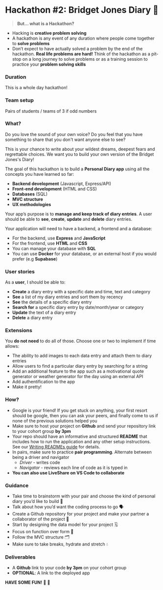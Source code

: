 # Hackathon #2: Bridget Jones Diary 📒

> **But… what is a Hackathon?**

- Hacking is **creative problem solving**
- A hackathon is any event of any duration where people come together to **solve problems**
- Don’t expect to have actually solved a problem by the end of the hackathon. **Real life problems are hard!** Think of the hackathon as a pit-stop on a long journey to solve problems or as a training session to practice your **problem solving skills**

### Duration

This is a whole day hackathon!

### Team setup

Pairs of students / teams of 3 if odd numbers

### What?

Do you love the sound of your own voice? Do you feel that you have something to share that you don't want anyone else to see?

This is your chance to write about your wildest dreams, deepest fears and regrettable choices. We want you to build your own version of the Bridget Jones's Diary!

The goal of this hackathon is to build a **Personal Diary app** using all the concepts you have learned so far:

- **Backend development** (Javascript, Express/API)
- **Front-end development** (HTML and CSS)
- **Databases** (SQL)
- **MVC structure**
- **UX methodologies**

Your app’s purpose is to **manage and keep track of diary entries**. A user should be able to **see**, **create**, **update** and **delete** diary entries.

Your application will need to have a backend, a frontend and a database:

- For the backend, use **Express** and **JavaScript**
- For the frontend, use **HTML** and **CSS**
- You can manage your database with **SQL**
- You can use **Docker** for your database, or an external host if you would prefer (e.g **Supabase**)

### User stories

As a **user**, I should be able to:

- **Create** a diary entry with a specific date and time, text and category
- **See** a list of my diary entries and sort them by recency
- **See** the details of a specific diary entry
- **Search for** a specific diary entry by date/month/year or category
- **Update** the text of a diary entry
- **Delete** a diary entry

### Extensions

You **do not need** to do all of those. Choose one or two to implement if time allows:

- The ability to add images to each data entry and attach them to diary entries
- Allow users to find a particular diary entry by searching for a string
- Add an additional feature to the app such as a motivational quote generator or weather generator for the day using an external API
- Add authentification to the app
- Make it pretty!

### How?

- Google is your friend! If you get stuck on anything, your first resort should be google, then you can ask your peers, and finally come to us if none of the previous solutions helped you
- Make sure to host your project on **Github** and send your repository link to your cohort group **by 3pm**
- Your repo should have an informative and structured **README** that includes how to run the application and any other setup instructions. See our [Writing READMEs guide](https://github.com/getfutureproof/fp_guides_wiki/wiki/Writing-READMEs) for details.
- In pairs, make sure to practice **pair programming**. Alternate between being a driver and navigator
    - *Driver* - writes code
    - *Navigator* - reviews each line of code as it is typed in
- **You can also use LiveShare on VS Code to collaborate**

### Guidance

- Take time to brainstorm with your pair and choose the kind of personal diary you’d like to build 🧠
- Talk about how you’d want the coding process to go 🗣️
- Create a Github repository for your project and make your partner a collaborator of the project 📁
- Start by designing the data model for your project 🗓️
- Focus on function over form 🕺
- Follow the MVC structure 🗂️
- Make sure to take breaks, hydrate and stretch 💧

### Deliverables

- A **Github** link to your code **by 3pm** on your cohort group
- **OPTIONAL**: A link to the deployed app

**HAVE SOME FUN!** 🕺 💃
